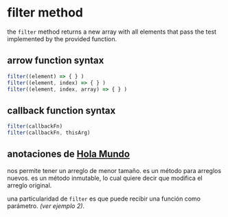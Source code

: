 # filter method

the `filter` method returns a new array with all elements that pass the test implemented by the provided function.

## arrow function syntax

```jsx
filter((element) => { } )
filter((element, index) => { } )
filter((element, index, array) => { } )
```

## callback function syntax

```jsx
filter(callbackFn)
filter(callbackFn, thisArg)
```

## anotaciones de [Hola Mundo](https://youtu.be/fCvuOyVXUUQ)

nos permite tener un arreglo de menor tamaño. es un método para arreglos nuevos. es un método inmutable, lo cual quiere decir que modifica el arreglo original.

una particularidad de `filter` es que puede recibir una función como parámetro. _(ver ejemplo 2)_.
